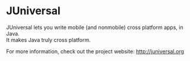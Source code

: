 # JUniversal
JUniversal lets you write mobile (and nonmobile) cross platform apps, in Java.  
It makes Java truly cross platform.

For more information, check out the project website:  http://juniversal.org
